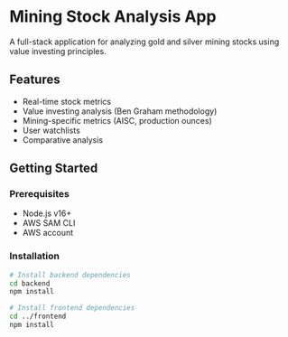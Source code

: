 # Mining Stock Analysis App

A full-stack application for analyzing gold and silver mining stocks using value investing principles.

## Features
- Real-time stock metrics
- Value investing analysis (Ben Graham methodology)
- Mining-specific metrics (AISC, production ounces)
- User watchlists
- Comparative analysis

## Getting Started

### Prerequisites
- Node.js v16+
- AWS SAM CLI
- AWS account

### Installation
```bash
# Install backend dependencies
cd backend
npm install

# Install frontend dependencies
cd ../frontend
npm install